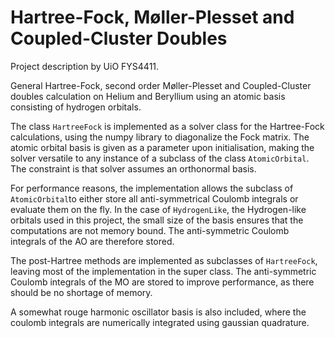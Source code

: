 # Hartree-Fock, Møller-Plesset and Coupled-Cluster Doubles

Project description by UiO FYS4411. 


General Hartree-Fock, second order Møller-Plesset and Coupled-Cluster doubles calculation on Helium and Beryllium using an atomic basis consisting of hydrogen orbitals.  

The class `HartreeFock` is implemented as a solver class for the Hartree-Fock calculations, using the numpy library to diagonalize the Fock matrix. The atomic orbital basis is given as a parameter upon initialisation, making the solver versatile to any instance of a subclass of the class `AtomicOrbital`. The constraint is that solver assumes an orthonormal basis.

For performance reasons, the implementation allows the subclass of `AtomicOrbital`to either store all anti-symmetrical Coulomb integrals or evaluate them on the fly. In the case of `HydrogenLike`, the Hydrogen-like orbitals used in this project, the small size of the basis ensures that the computations are not memory bound. The anti-symmetric Coulomb integrals of the AO are therefore stored.   

The post-Hartree methods are implemented as subclasses of `HartreeFock`, leaving most of the implementation in the super class. The anti-symmetric Coulomb integrals of the MO are stored to improve performance, as there should be no shortage of memory.



A somewhat rouge harmonic oscillator basis is also included, where the coulomb integrals are numerically integrated using gaussian quadrature. 